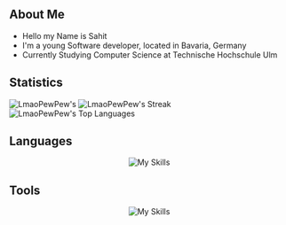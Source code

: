 ## About Me
- Hello my Name is Sahit
- I'm a young Software developer, located in Bavaria, Germany
- Currently Studying Computer Science at Technische Hochschule Ulm

## Statistics
![LmaoPewPew's ](http://github-profile-summary-cards.vercel.app/api/cards/profile-details?username=LmaoPewPew&theme=monokai)
![LmaoPewPew's Streak](https://github-readme-streak-stats.herokuapp.com/?user=LmaoPewPew&theme=dracula&hide_border=false)
![LmaoPewPew's Top Languages](https://github-readme-stats.vercel.app/api/top-langs/?username=LmaoPewPew&theme=dracula&show_icons=true&hide_border=false&layout=compact)
<!--![Top Lang by Commits](http://github-profile-summary-cards.vercel.app/api/cards/most-commit-language?username=LmaoPewPew&theme=monokai) -->
<!-- Bottom will be replaced with top, once more langs are used!-->

## Languages
<!--[![My Skills](https://skillicons.dev/icons?i=html,css,php,androidstudio,java,kotlin,cs,python,mysql)](https://skillicons.dev) -->

<p align="center">
  <img src="https://skillicons.dev/icons?i=html,css,php,androidstudio,java,kotlin,cs,python,mysql" alt="My Skills">
</p>

<!-- SOON SWIFT TOO!! -->


## Tools
<!--[![My Skills](https://skillicons.dev/icons?i=git,github,firebase,unity,visualstudio,vscode,eclipse,idea,ps)](https://skillicons.dev) -->
<p align="center">
  <img src="https://skillicons.dev/icons?i=git,github,firebase,unity,visualstudio,vscode,eclipse,idea,ps" alt="My Skills">
</p>
